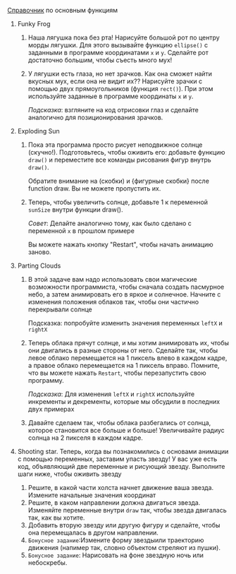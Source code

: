 [Справочник](https://github.com/Simplifier/Processing-Lessons/wiki/Фигуры) по основным функциям

1. Funky Frog

   1. Наша лягушка пока без рта! Нарисуйте большой рот по центру морды лягушки. Для этого вызывайте функцию `ellipse()` с заданными в программе координатами `x` и `y`.  Сделайте рот достаточно большим, чтобы съесть много мух!

   2. У лягушки есть глаза, но нет зрачков. Как она сможет найти вкусных мух, если она не видит их?? Нарисуйте зрачки с помощью двух прямоугольников (функция `rect()`). При этом используйте заданные в программе координаты `x` и `y`.

      *Подсказка*: взгляните на код отрисовки глаз и сделайте аналогично для позиционирования зрачков.

2. Exploding Sun

   1. Пока эта программа просто рисует неподвижное солнце (скучно!). Подготовьтесь, чтобы оживить его: добавьте функцию `draw()` и переместите все команды рисования фигур внутрь `draw()`.

      Обратите внимание на (скобки) и {фигурные скобки} после function draw. Вы не можете пропустить их.

   2. Теперь, чтобы увеличить солнце, добавьте 1 к переменной `sunSize` внутри функции draw(). 

      *Совет*: Делайте аналогично тому, как было сделано с переменной `x` в прошлом примере

      Вы можете нажать кнопку "Restart", чтобы начать анимацию заново.

3. Parting Clouds

   1. В этой задаче вам надо использовать свои магические возможности программиста, чтобы сначала создать пасмурное небо, а затем анимировать его в яркое и солнечное. Начните с изменения положения облаков так, чтобы они частично перекрывали солнце

      Подсказка: попробуйте изменить значения переменных `leftX` и `rightX`

   2. Теперь облака прячут солнце, и мы хотим анимировать их, чтобы они двигались в разные стороны от него. Сделайте так, чтобы левое облако перемещается на 1 пиксель влево в каждом кадре, а правое облако перемещается на 1 пиксель вправо. Помните, что вы можете нажать `Restart`, чтобы перезапустить свою программу.

      *Подсказка*: Для изменения `leftX` и `rightX` используйте инкременты и декременты, которые мы обсудили в последних двух примерах

   3. Давайте сделаем так, чтобы облака разбегались от солнца, которое становится все больше и больше! Увеличивайте радиус солнца на 2 пикселя в каждом кадре.

4. Shooting star. Теперь, когда вы познакомились с основами анимации с помощью переменных, заставим упасть звезду! У вас уже есть код, объявляющий две переменные и рисующий звезду. Выполните шаги ниже, чтобы оживить звезду

   1. Решите, в какой части холста начнет движение ваша звезда. Измените начальные значения координат
   2. Решите, в каком направлении должна двигаться звезда. Изменяйте переменные внутри `draw` так, чтобы звезда двигалась так, как вы хотите.
   3. Добавить вторую звезду или другую фигуру и сделайте, чтобы она перемещалась в другом направлении.
   4. `Бонусное задание`:Измените форму звездыили траекторию движения (напимер так, словно объектом стреляют из пушки).
   5. `Бонусное задание`: Нарисовать на фоне звездную ночь или небоскребы.